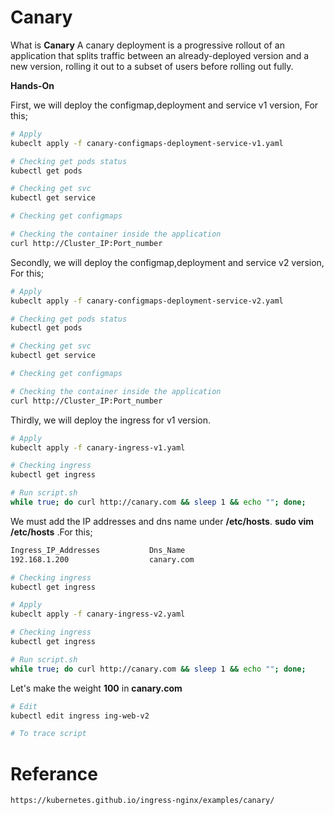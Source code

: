#  Canary

What is **Canary**
A canary deployment is a progressive rollout of an application that splits traffic between an already-deployed version and a new version, rolling it out to a subset of users before rolling out fully.


**Hands-On**


First, we will deploy the configmap,deployment and service v1 version, For this;
``` bash
# Apply
kubeclt apply -f canary-configmaps-deployment-service-v1.yaml

# Checking get pods status
kubectl get pods 

# Checking get svc
kubectl get service

# Checking get configmaps

# Checking the container inside the application
curl http://Cluster_IP:Port_number

```



Secondly, we will deploy the configmap,deployment and service v2 version, For this;
``` bash
# Apply
kubeclt apply -f canary-configmaps-deployment-service-v2.yaml

# Checking get pods status
kubectl get pods 

# Checking get svc
kubectl get service

# Checking get configmaps

# Checking the container inside the application
curl http://Cluster_IP:Port_number


```

Thirdly, we will deploy the ingress for v1 version. 
``` bash
# Apply
kubeclt apply -f canary-ingress-v1.yaml

# Checking ingress
kubectl get ingress

# Run script.sh 
while true; do curl http://canary.com && sleep 1 && echo ""; done;

```

We must add the IP addresses and dns name under **/etc/hosts**.
**sudo vim /etc/hosts** .For this;
``` bash
Ingress_IP_Addresses           Dns_Name
192.168.1.200                  canary.com

# Checking ingress
kubectl get ingress

```

``` bash
# Apply
kubeclt apply -f canary-ingress-v2.yaml

# Checking ingress
kubectl get ingress

# Run script.sh 
while true; do curl http://canary.com && sleep 1 && echo ""; done;

```

Let's make the weight **100** in **canary.com**
``` bash
# Edit
kubectl edit ingress ing-web-v2 

# To trace script

```



# Referance
``` bash
https://kubernetes.github.io/ingress-nginx/examples/canary/


```
